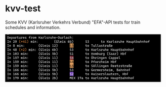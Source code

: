 # kvv-test
Some KVV (Karlsruher Verkehrs Verbund) "EFA"-API tests for train schedules and information.

![](./assets/departures.png)

